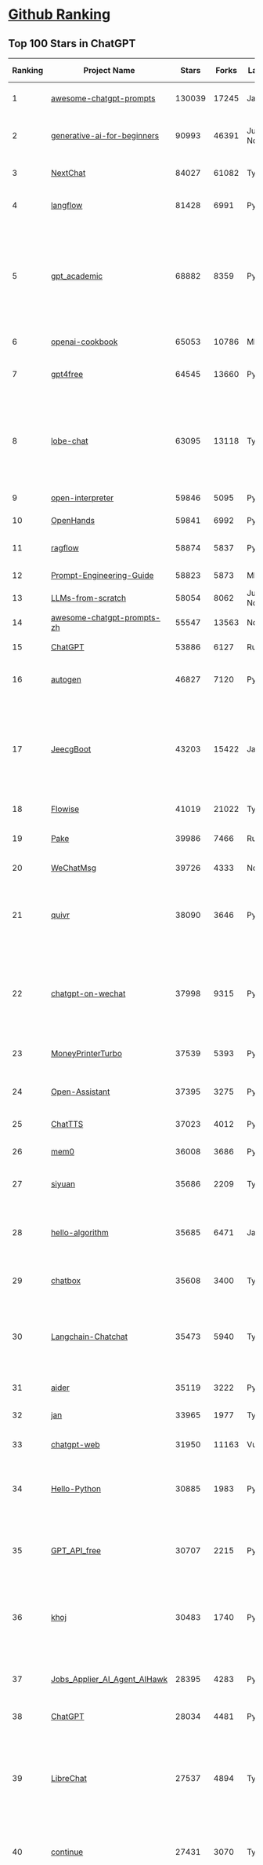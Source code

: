 [Github Ranking](../README.md)
==========

## Top 100 Stars in ChatGPT

| Ranking | Project Name | Stars | Forks | Language | Open Issues | Description | Last Commit |
| ------- | ------------ | ----- | ----- | -------- | ----------- | ----------- | ----------- |
| 1 | [awesome-chatgpt-prompts](https://github.com/f/awesome-chatgpt-prompts) | 130039 | 17245 | JavaScript | 0 | This repo includes ChatGPT prompt curation to use ChatGPT and other LLM tools better. | 2025-06-18T17:50:37Z |
| 2 | [generative-ai-for-beginners](https://github.com/microsoft/generative-ai-for-beginners) | 90993 | 46391 | Jupyter Notebook | 7 | 21 Lessons, Get Started Building with Generative AI  🔗 https://microsoft.github.io/generative-ai-for-beginners/ | 2025-06-30T04:44:59Z |
| 3 | [NextChat](https://github.com/ChatGPTNextWeb/NextChat) | 84027 | 61082 | TypeScript | 645 | ✨ Light and Fast AI Assistant. Support: Web \| iOS \| MacOS \| Android \|  Linux \| Windows | 2025-06-30T13:36:08Z |
| 4 | [langflow](https://github.com/langflow-ai/langflow) | 81428 | 6991 | Python | 416 | Langflow is a powerful tool for building and deploying AI-powered agents and workflows. | 2025-07-04T00:58:25Z |
| 5 | [gpt_academic](https://github.com/binary-husky/gpt_academic) | 68882 | 8359 | Python | 259 | 为GPT/GLM等LLM大语言模型提供实用化交互接口，特别优化论文阅读/润色/写作体验，模块化设计，支持自定义快捷按钮&函数插件，支持Python和C++等项目剖析&自译解功能，PDF/LaTex论文翻译&总结功能，支持并行问询多种LLM模型，支持chatglm3等本地模型。接入通义千问, deepseekcoder, 讯飞星火, 文心一言, llama2, rwkv, claude2, moss等。 | 2025-06-24T17:35:03Z |
| 6 | [openai-cookbook](https://github.com/openai/openai-cookbook) | 65053 | 10786 | MDX | 27 | Examples and guides for using the OpenAI API | 2025-06-27T13:28:02Z |
| 7 | [gpt4free](https://github.com/xtekky/gpt4free) | 64545 | 13660 | Python | 15 | The official gpt4free repository \| various collection of powerful language models \| o4, o3 and deepseek r1, gpt-4.1, gemini 2.5 | 2025-07-01T20:17:16Z |
| 8 | [lobe-chat](https://github.com/lobehub/lobe-chat) | 63095 | 13118 | TypeScript | 806 | 🤯 Lobe Chat - an open-source, modern design AI chat framework. Supports multiple AI providers (OpenAI / Claude 4 / Gemini / DeepSeek / Ollama / Qwen), Knowledge Base (file upload / knowledge management / RAG ), Multi-Modal (Plugins / Artifacts / MCP) and thinking. One-click FREE deployment of your private ChatGPT/ Claude / DeepSeek application. | 2025-07-04T03:43:05Z |
| 9 | [open-interpreter](https://github.com/OpenInterpreter/open-interpreter) | 59846 | 5095 | Python | 223 | A natural language interface for computers | 2025-04-23T07:18:30Z |
| 10 | [OpenHands](https://github.com/All-Hands-AI/OpenHands) | 59841 | 6992 | Python | 293 | 🙌 OpenHands: Code Less, Make More | 2025-07-04T00:22:09Z |
| 11 | [ragflow](https://github.com/infiniflow/ragflow) | 58874 | 5837 | Python | 2351 | RAGFlow is an open-source RAG (Retrieval-Augmented Generation) engine based on deep document understanding. | 2025-07-03T13:14:32Z |
| 12 | [Prompt-Engineering-Guide](https://github.com/dair-ai/Prompt-Engineering-Guide) | 58823 | 5873 | MDX | 148 | 🐙 Guides, papers, lecture, notebooks and resources for prompt engineering | 2025-06-19T17:22:23Z |
| 13 | [LLMs-from-scratch](https://github.com/rasbt/LLMs-from-scratch) | 58054 | 8062 | Jupyter Notebook | 3 | Implement a ChatGPT-like LLM in PyTorch from scratch, step by step | 2025-07-03T20:18:49Z |
| 14 | [awesome-chatgpt-prompts-zh](https://github.com/PlexPt/awesome-chatgpt-prompts-zh) | 55547 | 13563 | None | 38 | ChatGPT 中文调教指南。各种场景使用指南。学习怎么让它听你的话。 | 2025-01-01T08:34:33Z |
| 15 | [ChatGPT](https://github.com/lencx/ChatGPT) | 53886 | 6127 | Rust | 813 | 🔮 ChatGPT Desktop Application (Mac, Windows and Linux) | 2024-08-29T17:58:11Z |
| 16 | [autogen](https://github.com/microsoft/autogen) | 46827 | 7120 | Python | 388 | A programming framework for agentic AI 🤖 PyPi: autogen-agentchat Discord: https://aka.ms/autogen-discord Office Hour: https://aka.ms/autogen-officehour | 2025-07-03T17:10:43Z |
| 17 | [JeecgBoot](https://github.com/jeecgboot/JeecgBoot) | 43203 | 15422 | Java | 28 | 🔥企业级低代码平台集成了AI应用平台，帮助企业快速实现低代码开发和构建AI应用！前后端分离架构 SpringBoot，SpringCloud、Mybatis，Ant Design4、 Vue3.0、TS+vite！强大的代码生成器让前后端代码一键生成，无需写任何代码! 引领AI低代码开发模式: AI生成->OnlineCoding-> 代码生成-> 手工MERGE，显著的提高效率，又不失灵活~ | 2025-07-02T10:57:53Z |
| 18 | [Flowise](https://github.com/FlowiseAI/Flowise) | 41019 | 21022 | TypeScript | 554 | Build AI Agents, Visually | 2025-07-02T19:53:06Z |
| 19 | [Pake](https://github.com/tw93/Pake) | 39986 | 7466 | Rust | 65 | 🤱🏻 Turn any webpage into a desktop app with Rust.  🤱🏻 利用 Rust 轻松构建轻量级多端桌面应用 | 2025-03-25T12:35:16Z |
| 20 | [WeChatMsg](https://github.com/LC044/WeChatMsg) | 39726 | 4333 | None | 0 | None | 2025-04-26T17:26:17Z |
| 21 | [quivr](https://github.com/QuivrHQ/quivr) | 38090 | 3646 | Python | 1 | Opiniated RAG for integrating GenAI in your apps 🧠   Focus on your product rather than the RAG. Easy integration in existing products with customisation!  Any LLM: GPT4, Groq, Llama. Any Vectorstore: PGVector, Faiss. Any Files. Anyway you want.  | 2025-07-02T16:05:43Z |
| 22 | [chatgpt-on-wechat](https://github.com/zhayujie/chatgpt-on-wechat) | 37998 | 9315 | Python | 295 | 基于大模型搭建的聊天机器人，同时支持 微信公众号、企业微信应用、飞书、钉钉 等接入，可选择ChatGPT/Claude/DeepSeek/文心一言/讯飞星火/通义千问/ Gemini/GLM-4/Kimi/LinkAI，能处理文本、语音和图片，访问操作系统和互联网，支持基于自有知识库进行定制企业智能客服。 | 2025-06-29T14:41:10Z |
| 23 | [MoneyPrinterTurbo](https://github.com/harry0703/MoneyPrinterTurbo) | 37539 | 5393 | Python | 167 | 利用AI大模型，一键生成高清短视频 Generate short videos with one click using AI LLM. | 2025-06-11T06:34:54Z |
| 24 | [Open-Assistant](https://github.com/LAION-AI/Open-Assistant) | 37395 | 3275 | Python | 228 | OpenAssistant is a chat-based assistant that understands tasks, can interact with third-party systems, and retrieve information dynamically to do so. | 2024-08-17T01:55:35Z |
| 25 | [ChatTTS](https://github.com/2noise/ChatTTS) | 37023 | 4012 | Python | 59 | A generative speech model for daily dialogue. | 2025-05-23T13:00:56Z |
| 26 | [mem0](https://github.com/mem0ai/mem0) | 36008 | 3686 | Python | 368 | Memory for AI Agents; Announcing OpenMemory MCP - local and secure memory management. | 2025-07-04T01:52:53Z |
| 27 | [siyuan](https://github.com/siyuan-note/siyuan) | 35686 | 2209 | TypeScript | 380 | A privacy-first, self-hosted, fully open source personal knowledge management software, written in typescript and golang. | 2025-07-04T03:03:33Z |
| 28 | [hello-algorithm](https://github.com/geekxh/hello-algorithm) | 35685 | 6471 | Java | 11 | 🌍 针对小白的算法训练 \| 包括四部分：①.大厂面经 ②.力扣图解  ③.千本开源电子书 ④.百张技术思维导图（项目花了上百小时，希望可以点 star 支持，🌹感谢~）推荐免费ChatGPT使用网站 | 2023-06-13T04:13:17Z |
| 29 | [chatbox](https://github.com/chatboxai/chatbox) | 35608 | 3400 | TypeScript | 740 | User-friendly Desktop Client App for AI Models/LLMs (GPT, Claude, Gemini, Ollama...) | 2025-07-01T03:21:49Z |
| 30 | [Langchain-Chatchat](https://github.com/chatchat-space/Langchain-Chatchat) | 35473 | 5940 | TypeScript | 152 | Langchain-Chatchat（原Langchain-ChatGLM）基于 Langchain 与 ChatGLM, Qwen 与 Llama 等语言模型的 RAG 与 Agent 应用 \| Langchain-Chatchat (formerly langchain-ChatGLM), local knowledge based LLM (like ChatGLM, Qwen and Llama) RAG and Agent app with langchain  | 2025-03-25T15:45:51Z |
| 31 | [aider](https://github.com/Aider-AI/aider) | 35119 | 3222 | Python | 913 | aider is AI pair programming in your terminal | 2025-07-01T14:12:13Z |
| 32 | [jan](https://github.com/menloresearch/jan) | 33965 | 1977 | TypeScript | 196 | Jan is an open source alternative to ChatGPT that runs 100% offline on your computer | 2025-07-04T02:43:47Z |
| 33 | [chatgpt-web](https://github.com/Chanzhaoyu/chatgpt-web) | 31950 | 11163 | Vue | 0 | 用 Express 和  Vue3 搭建的 ChatGPT 演示网页 | 2024-08-16T15:26:57Z |
| 34 | [Hello-Python](https://github.com/mouredev/Hello-Python) | 30885 | 1983 | Python | 18 | Curso para aprender el lenguaje de programación Python desde cero y para principiantes. 100 clases, 44 horas en vídeo, código, proyectos y grupo de chat. Fundamentos, frontend, backend, testing, IA... | 2025-02-28T12:39:35Z |
| 35 | [GPT_API_free](https://github.com/chatanywhere/GPT_API_free) | 30707 | 2215 | Python | 18 | Free ChatGPT&DeepSeek API Key，免费ChatGPT&DeepSeek API。免费接入DeepSeek API和GPT4 API，支持 gpt \| deepseek \| claude \| gemini \| grok 等排名靠前的常用大模型。 | 2025-06-28T16:41:28Z |
| 36 | [khoj](https://github.com/khoj-ai/khoj) | 30483 | 1740 | Python | 74 | Your AI second brain. Self-hostable. Get answers from the web or your docs. Build custom agents, schedule automations, do deep research. Turn any online or local LLM into your personal, autonomous AI (gpt, claude, gemini, llama, qwen, mistral). Get started - free. | 2025-07-04T03:44:49Z |
| 37 | [Jobs_Applier_AI_Agent_AIHawk](https://github.com/feder-cr/Jobs_Applier_AI_Agent_AIHawk) | 28395 | 4283 | Python | 11 | AIHawk aims to easy job hunt process by automating the job application process. Utilizing artificial intelligence, it enables users to apply for multiple jobs in a tailored way. | 2025-05-28T13:24:12Z |
| 38 | [ChatGPT](https://github.com/acheong08/ChatGPT) | 28034 | 4481 | Python | 11 | Reverse engineered ChatGPT API | 2023-08-02T06:02:10Z |
| 39 | [LibreChat](https://github.com/danny-avila/LibreChat) | 27537 | 4894 | TypeScript | 161 | Enhanced ChatGPT Clone: Features Agents, DeepSeek, Anthropic, AWS, OpenAI, Assistants API, Azure, Groq, o1, GPT-4o, Mistral, OpenRouter, Vertex AI, Gemini, Artifacts, AI model switching, message search, Code Interpreter, langchain, DALL-E-3, OpenAPI Actions, Functions, Secure Multi-User Auth, Presets, open-source for self-hosting. Active project. | 2025-07-04T03:18:46Z |
| 40 | [continue](https://github.com/continuedev/continue) | 27431 | 3070 | TypeScript | 930 | ⏩ Create, share, and use custom AI code assistants with our open-source IDE extensions and hub of models, rules, prompts, docs, and other building blocks | 2025-07-04T03:48:09Z |
| 41 | [one-api](https://github.com/songquanpeng/one-api) | 25981 | 5274 | JavaScript | 864 | LLM API 管理 & 分发系统，支持 OpenAI、Azure、Anthropic Claude、Google Gemini、DeepSeek、字节豆包、ChatGLM、文心一言、讯飞星火、通义千问、360 智脑、腾讯混元等主流模型，统一 API 适配，可用于 key 管理与二次分发。单可执行文件，提供 Docker 镜像，一键部署，开箱即用。LLM API management & key redistribution system, unifying multiple providers under a single API. Single binary, Docker-ready, with an English UI. | 2025-02-21T11:30:22Z |
| 42 | [void](https://github.com/voideditor/void) | 25540 | 1729 | TypeScript | 212 | None | 2025-06-29T23:34:44Z |
| 43 | [openai-translator](https://github.com/openai-translator/openai-translator) | 24510 | 1794 | TypeScript | 479 | 基于 ChatGPT API 的划词翻译浏览器插件和跨平台桌面端应用    -    Browser extension and cross-platform desktop application for translation based on ChatGPT API. | 2024-11-16T20:34:00Z |
| 44 | [Chat2DB](https://github.com/CodePhiliaX/Chat2DB) | 23467 | 2549 | Java | 0 | 🔥🔥🔥AI-driven database tool and SQL client, The hottest GUI client, supporting MySQL, Oracle, PostgreSQL, DB2, SQL Server, DB2, SQLite, H2, ClickHouse, and more. | 2025-07-03T06:18:49Z |
| 45 | [LLaVA](https://github.com/haotian-liu/LLaVA) | 22944 | 2537 | Python | 1078 | [NeurIPS'23 Oral] Visual Instruction Tuning (LLaVA) built towards GPT-4V level capabilities and beyond. | 2024-08-12T09:52:38Z |
| 46 | [SmsForwarder](https://github.com/pppscn/SmsForwarder) | 21715 | 2808 | Kotlin | 35 | 短信转发器——监控Android手机短信、来电、APP通知，并根据指定规则转发到其他手机：钉钉群自定义机器人、钉钉企业内机器人、企业微信群机器人、飞书机器人、企业微信应用消息、邮箱、bark、webhook、Telegram机器人、Server酱、PushPlus、手机短信等。包括主动控制服务端与客户端，让你轻松远程发短信、查短信、查通话、查话簿、查电量等。（V3.0 新增）PS.这个APK主要是学习与自用，如有BUG请提ISSUE，同时欢迎大家提PR指正 | 2025-05-11T11:50:56Z |
| 47 | [best-of-ml-python](https://github.com/ml-tooling/best-of-ml-python) | 21432 | 2879 | None | 24 | 🏆 A ranked list of awesome machine learning Python libraries. Updated weekly. | 2025-07-03T15:41:29Z |
| 48 | [chatgpt-retrieval-plugin](https://github.com/openai/chatgpt-retrieval-plugin) | 21190 | 3682 | Python | 172 | The ChatGPT Retrieval Plugin lets you easily find personal or work documents by asking questions in natural language. | 2024-07-04T22:00:16Z |
| 49 | [architecture.of.internet-product](https://github.com/davideuler/architecture.of.internet-product) | 20311 | 4684 | HTML | 3 | 互联网公司技术架构，微信/淘宝/微博/腾讯/阿里/美团点评/百度/OpenAI/Google/Facebook/Amazon/eBay的架构，欢迎PR补充 | 2024-02-17T12:02:24Z |
| 50 | [awesome-free-chatgpt](https://github.com/LiLittleCat/awesome-free-chatgpt) | 20106 | 1391 | Python | 61 | 🆓免费的 ChatGPT 镜像网站列表，持续更新。List of free ChatGPT mirror sites, continuously updated.  | 2025-06-23T12:16:37Z |
| 51 | [ChatPaper](https://github.com/kaixindelele/ChatPaper) | 18963 | 1952 | Python | 67 | Use ChatGPT to summarize the arXiv papers. 全流程加速科研，利用chatgpt进行论文全文总结+专业翻译+润色+审稿+审稿回复 | 2024-04-04T02:45:02Z |
| 52 | [repomix](https://github.com/yamadashy/repomix) | 17391 | 755 | TypeScript | 96 | 📦 Repomix is a powerful tool that packs your entire repository into a single, AI-friendly file. Perfect for when you need to feed your codebase to Large Language Models (LLMs) or other AI tools like Claude, ChatGPT, DeepSeek, Perplexity, Gemini, Gemma, Llama, Grok, and more. | 2025-07-02T14:53:53Z |
| 53 | [carrot](https://github.com/xx025/carrot) | 17049 | 1447 | None | 1 | Free ChatGPT Site List 这儿为你准备了众多免费好用的ChatGPT镜像站点 | 2025-05-12T16:04:05Z |
| 54 | [ai-chatbot](https://github.com/vercel/ai-chatbot) | 16851 | 4859 | TypeScript | 209 | A full-featured, hackable Next.js AI chatbot built by Vercel | 2025-07-03T18:27:30Z |
| 55 | [FinGPT](https://github.com/AI4Finance-Foundation/FinGPT) | 16576 | 2361 | Jupyter Notebook | 72 | FinGPT: Open-Source Financial Large Language Models!  Revolutionize 🔥    We release the trained model on HuggingFace. | 2024-12-26T03:22:34Z |
| 56 | [ChatALL](https://github.com/ai-shifu/ChatALL) | 15866 | 1680 | JavaScript | 227 |  Concurrently chat with ChatGPT, Bing Chat, Bard, Alpaca, Vicuna, Claude, ChatGLM, MOSS, 讯飞星火, 文心一言 and more, discover the best answers | 2025-06-12T01:05:22Z |
| 57 | [DocsGPT](https://github.com/arc53/DocsGPT) | 15852 | 1681 | TypeScript | 22 | DocsGPT is an open-source genAI tool that helps users get reliable answers from knowledge source, while avoiding hallucinations. It enables private and reliable information retrieval, with tooling and agentic system capability built in. | 2025-07-03T20:51:50Z |
| 58 | [web-llm](https://github.com/mlc-ai/web-llm) | 15836 | 1039 | TypeScript | 112 | High-performance In-browser LLM Inference Engine  | 2025-05-05T03:17:42Z |
| 59 | [kirara-ai](https://github.com/lss233/kirara-ai) | 15586 | 1686 | Python | 14 | 🤖 可 DIY 的 多模态 AI 聊天机器人 \| 🚀 快速接入 微信、 QQ、Telegram、等聊天平台 \| 🦈支持DeepSeek、Grok、Claude、Ollama、Gemini、OpenAI \| 工作流系统、网页搜索、AI画图、人设调教、虚拟女仆、语音对话 \|  | 2025-06-28T19:24:48Z |
| 60 | [ChuanhuChatGPT](https://github.com/GaiZhenbiao/ChuanhuChatGPT) | 15411 | 2276 | Python | 122 | GUI for ChatGPT API and many LLMs. Supports agents, file-based QA, GPT finetuning and query with web search. All with a neat UI. | 2025-03-13T09:36:38Z |
| 61 | [leedl-tutorial](https://github.com/datawhalechina/leedl-tutorial) | 15374 | 3046 | Jupyter Notebook | 2 | 《李宏毅深度学习教程》（李宏毅老师推荐👍，苹果书🍎），PDF下载地址：https://github.com/datawhalechina/leedl-tutorial/releases | 2025-06-13T15:25:49Z |
| 62 | [open-im-server](https://github.com/openimsdk/open-im-server) | 14978 | 2632 | Go | 101 | IM Chat ChatGPT | 2025-06-25T08:39:23Z |
| 63 | [novel](https://github.com/steven-tey/novel) | 14948 | 1253 | TypeScript | 104 | Notion-style WYSIWYG editor with AI-powered autocompletion. | 2025-01-18T14:26:33Z |
| 64 | [CosyVoice](https://github.com/FunAudioLLM/CosyVoice) | 14936 | 1580 | Python | 761 | Multi-lingual large voice generation model, providing inference, training and deployment full-stack ability. | 2025-06-29T04:56:57Z |
| 65 | [KeepChatGPT](https://github.com/xcanwin/KeepChatGPT) | 14839 | 738 | JavaScript | 99 | 这是一款提高ChatGPT的数据安全能力和效率的插件。并且免费共享大量创新功能，如：自动刷新、保持活跃、数据安全、取消审计、克隆对话、言无不尽、净化页面、展示大屏、拦截跟踪、日新月异、明察秋毫等。让我们的AI体验无比安全、顺畅、丝滑、高效、简洁。 | 2025-06-26T11:57:51Z |
| 66 | [botpress](https://github.com/botpress/botpress) | 13896 | 2049 | TypeScript | 14 | The open-source hub to build & deploy GPT/LLM Agents ⚡️ | 2025-07-03T21:47:06Z |
| 67 | [RWKV-LM](https://github.com/BlinkDL/RWKV-LM) | 13756 | 923 | Python | 109 | RWKV (pronounced RwaKuv) is an RNN with great LLM performance, which can also be directly trained like a GPT transformer (parallelizable). We are at RWKV-7 "Goose". So it's combining the best of RNN and transformer - great performance, linear time, constant space (no kv-cache), fast training, infinite ctx_len, and free sentence embedding. | 2025-06-30T12:14:43Z |
| 68 | [wechat-chatgpt](https://github.com/fuergaosi233/wechat-chatgpt) | 13306 | 3831 | TypeScript | 0 | Use ChatGPT On Wechat via wechaty | 2024-05-20T09:44:41Z |
| 69 | [chatgpt-google-extension](https://github.com/wong2/chatgpt-google-extension) | 13210 | 1490 | TypeScript | 98 | This project is deprecated. Check my new project ChatHub: | 2024-08-14T17:49:27Z |
| 70 | [onyx](https://github.com/onyx-dot-app/onyx) | 13104 | 1750 | Python | 129 | Gen-AI Chat for Teams - Think ChatGPT if it had access to your team's unique knowledge. | 2025-07-04T02:53:36Z |
| 71 | [LangBot](https://github.com/RockChinQ/LangBot) | 12344 | 955 | Python | 95 | 🤩 Easy-to-use global IM bot platform designed for the LLM era / 简单易用的大模型即时通信机器人开发平台 ⚡️ Bots for QQ / QQ频道 / Discord / WeChat（企业微信、个人微信）/ Telegram / 飞书 / 钉钉 / Slack 🧩 Integrated with ChatGPT、DeepSeek、Dify、n8n、Claude、Google Gemini、xAI、PPIO、Ollama、阿里云百炼、SiliconFlow、Qwen、Moonshot、SillyTraven、MCP、WeClone etc. LLM & Agent | 2025-07-04T03:37:36Z |
| 72 | [gorilla](https://github.com/ShishirPatil/gorilla) | 12210 | 1164 | Python | 100 | Gorilla: Training and Evaluating LLMs for Function Calls (Tool Calls) | 2025-07-02T23:54:31Z |
| 73 | [MOSS](https://github.com/OpenMOSS/MOSS) | 12051 | 1146 | Python | 235 | An open-source tool-augmented conversational language model from Fudan University | 2024-07-13T14:52:59Z |
| 74 | [MoneyPrinter](https://github.com/FujiwaraChoki/MoneyPrinter) | 11923 | 1526 | Python | 8 | Automate Creation of YouTube Shorts using MoviePy. | 2025-07-03T14:32:16Z |
| 75 | [h2ogpt](https://github.com/h2oai/h2ogpt) | 11855 | 1294 | Python | 290 | Private chat with local GPT with document, images, video, etc. 100% private, Apache 2.0. Supports oLLaMa, Mixtral, llama.cpp, and more. Demo: https://gpt.h2o.ai/ https://gpt-docs.h2o.ai/ | 2025-05-25T19:02:29Z |
| 76 | [LLMSurvey](https://github.com/RUCAIBox/LLMSurvey) | 11642 | 911 | Python | 22 | The official GitHub page for the survey paper "A Survey of Large Language Models". | 2025-03-11T09:51:42Z |
| 77 | [open-saas](https://github.com/wasp-lang/open-saas) | 11419 | 1208 | TypeScript | 80 | A free, open-source SaaS app starter for React & Node.js with superpowers. Full-featured. Community-driven. | 2025-07-03T15:38:56Z |
| 78 | [mi-gpt](https://github.com/idootop/mi-gpt) | 11285 | 1463 | TypeScript | 3 | 🏠 将小爱音箱接入 ChatGPT 和豆包，改造成你的专属语音助手。 | 2025-05-21T15:58:11Z |
| 79 | [awesome-chatgpt-zh](https://github.com/EmbraceAGI/awesome-chatgpt-zh) | 11210 | 925 | Python | 0 | ChatGPT 中文指南🔥，ChatGPT 中文调教指南，指令指南，应用开发指南，精选资源清单，更好的使用 chatGPT 让你的生产力 up up up! 🚀 | 2024-11-05T10:24:21Z |
| 80 | [shell_gpt](https://github.com/TheR1D/shell_gpt) | 11062 | 887 | Python | 87 | A command-line productivity tool powered by AI large language models like GPT-4, will help you accomplish your tasks faster and more efficiently. | 2025-04-11T08:40:09Z |
| 81 | [llama-gpt](https://github.com/getumbrel/llama-gpt) | 10984 | 712 | TypeScript | 84 | A self-hosted, offline, ChatGPT-like chatbot. Powered by Llama 2. 100% private, with no data leaving your device. New: Code Llama support! | 2024-04-23T18:56:06Z |
| 82 | [chatGPTBox](https://github.com/ChatGPTBox-dev/chatGPTBox) | 10600 | 822 | JavaScript | 334 | Integrating ChatGPT into your browser deeply, everything you need is here | 2025-06-10T15:50:45Z |
| 83 | [promptflow](https://github.com/microsoft/promptflow) | 10533 | 995 | Python | 64 | Build high-quality LLM apps - from prototyping, testing to production deployment and monitoring. | 2025-06-27T21:34:10Z |
| 84 | [AstrBot](https://github.com/AstrBotDevs/AstrBot) | 10284 | 717 | Python | 223 | ✨ 易上手的多平台 LLM 聊天机器人及开发框架 ✨ 支持 QQ、QQ频道、Telegram、微信、企微、飞书、钉钉 \| 知识库、MCP 服务器、OpenAI、DeepSeek、Gemini、硅基流动、月之暗面、Ollama、OneAPI、Dify | 2025-07-04T03:41:44Z |
| 85 | [LangGPT](https://github.com/langgptai/LangGPT) | 10139 | 812 | Jupyter Notebook | 0 | LangGPT: Empowering everyone to become a prompt expert!🚀  Structured Prompt，Language of GPT, 结构化提示词，结构化Prompt, Created by 「云中江树」 | 2025-06-07T16:53:57Z |
| 86 | [go-openai](https://github.com/sashabaranov/go-openai) | 10128 | 1626 | Go | 154 | OpenAI ChatGPT, GPT-3, GPT-4, DALL·E, Whisper API wrapper for Go | 2025-06-25T10:07:22Z |
| 87 | [chainlit](https://github.com/Chainlit/chainlit) | 10078 | 1398 | TypeScript | 402 | Build Conversational AI in minutes ⚡️ | 2025-07-02T10:01:28Z |
| 88 | [ChatGPT_DAN](https://github.com/0xk1h0/ChatGPT_DAN) | 9729 | 880 | None | 70 | ChatGPT DAN, Jailbreaks prompt | 2024-08-17T04:06:53Z |
| 89 | [ChatRWKV](https://github.com/BlinkDL/ChatRWKV) | 9498 | 705 | Python | 33 | ChatRWKV is like ChatGPT but powered by RWKV (100% RNN) language model, and open source. | 2025-05-07T12:41:32Z |
| 90 | [chatgpt_system_prompt](https://github.com/LouisShark/chatgpt_system_prompt) | 9383 | 1340 | HTML | 0 | A collection of GPT system prompts and various prompt injection/leaking knowledge. | 2025-06-20T04:37:03Z |
| 91 | [Bob](https://github.com/ripperhe/Bob) | 9345 | 524 | None | 108 | Bob 是一款 macOS 平台的翻译和 OCR 软件。 | 2025-01-24T08:30:17Z |
| 92 | [hamulete](https://github.com/hoochanlon/hamulete) | 9159 | 1882 | Python | 0 | 🏔️国立台湾大学、新加坡国立大学、早稻田大学、东京大学，中央研究院（台湾）以及中国重点高校及科研机构，社科、经济、数学、博弈论、哲学、系统工程类学术论文等知识库。 | 2025-02-14T08:23:04Z |
| 93 | [BingGPT](https://github.com/dice2o/BingGPT) | 9154 | 696 | JavaScript | 235 | Desktop application of new Bing's AI-powered chat (Windows, macOS and Linux) | 2024-02-08T15:06:01Z |
| 94 | [chat-ui](https://github.com/huggingface/chat-ui) | 8913 | 1366 | TypeScript | 319 | Open source codebase powering the HuggingChat app | 2025-07-02T06:18:35Z |
| 95 | [go-proxy-bingai](https://github.com/adams549659584/go-proxy-bingai) | 8712 | 12842 | HTML | 216 | 用 Vue3 和 Go 搭建的微软 New Bing 演示站点，拥有一致的 UI 体验，支持 ChatGPT 提示词，国内可用。 | 2024-03-20T07:24:11Z |
| 96 | [MyIP](https://github.com/jason5ng32/MyIP) | 8601 | 951 | Vue | 1 | The best IP Toolbox. Easy to check what's your IPs, IP geolocation, check for DNS leaks, examine WebRTC connections, speed test, ping test, MTR test, check website availability, whois search and more! \|\| 🇨🇳 可能是最好用的IP工具箱。轻松检查你的 IP，IP 地理位置，检查DNS泄漏，检查 WebRTC 连接，速度测试，ping 测试，MTR测试，检查网站可用性，查询 Whois 信息等等。 | 2025-07-01T17:03:12Z |
| 97 | [reference](https://github.com/Fechin/reference) | 8588 | 1079 | EJS | 213 | ⭕ Share quick reference cheat sheet for developers. | 2025-07-03T13:07:43Z |
| 98 | [LMFlow](https://github.com/OptimalScale/LMFlow) | 8441 | 835 | Python | 73 | An Extensible Toolkit for Finetuning and Inference of Large Foundation Models. Large Models for All. | 2025-05-15T09:24:46Z |
| 99 | [coai](https://github.com/coaidev/coai) | 8441 | 1133 | TypeScript | 24 | 🚀 Next Generation AI One-Stop Internationalization Solution. 🚀 下一代 AI 一站式 B/C 端解决方案，支持 OpenAI，Midjourney，Claude，讯飞星火，Stable Diffusion，DALL·E，ChatGLM，通义千问，腾讯混元，360 智脑，百川 AI，火山方舟，新必应，Gemini，Moonshot 等模型，支持对话分享，自定义预设，云端同步，模型市场，支持弹性计费和订阅计划模式，支持图片解析，支持联网搜索，支持模型缓存，丰富美观的后台管理与仪表盘数据统计。 | 2025-04-30T19:12:53Z |
| 100 | [wechat-bot](https://github.com/wangrongding/wechat-bot) | 8429 | 1023 | JavaScript | 100 | 🤖一个基于 WeChaty 结合 DeepSeek / ChatGPT / Kimi / 讯飞等Ai服务实现的微信机器人 ，可以用来帮助你自动回复微信消息，或者管理微信群/好友，检测僵尸粉等... | 2025-06-13T01:12:09Z |

